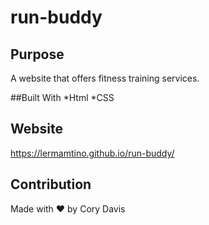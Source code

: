 # run-buddy

## Purpose
A website that offers fitness training services.

##Built With
*Html
*CSS

## Website  
https://lermamtino.github.io/run-buddy/

## Contribution
Made with ❤️ by Cory Davis
